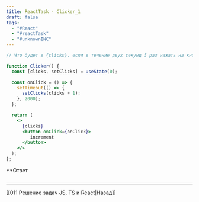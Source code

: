 ```yaml
---
title: ReactTask - Clicker_1
draft: false
tags:
  - "#React"
  - "#reactTask"
  - "#unknownINC"
---
```

```jsx
// Что будет в {clicks}, если в течение двух секунд 5 раз нажать на кнопку ‘increment’ ?

function Clicker() {
  const [clicks, setClicks] = useState(0);

  const onClick = () => {
    setTimeout(() => {
      setClicks(clicks + 1); 
    }, 2000);
  };

  return (
    <>
      {clicks}
      <button onClick={onClick}>
         increment
      </button>
    </>
  );
};
```

**Ответ

```jsx

```

___

[[011 Решение задач JS, TS и React|Назад]]
